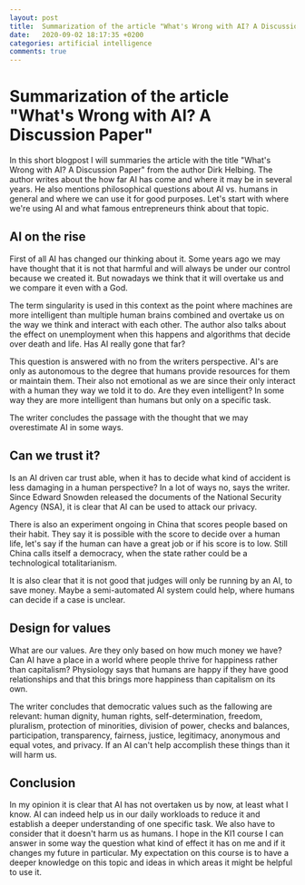 ```yaml
---
layout: post
title:  Summarization of the article "What's Wrong with AI? A Discussion Paper"
date:   2020-09-02 18:17:35 +0200
categories: artificial intelligence
comments: true
---
```

# Summarization of the article "What's Wrong with AI? A Discussion Paper"

In this short blogpost I will summaries the article with the title "What's Wrong with AI? A Discussion Paper" from the author Dirk Helbing. The author writes about the how far AI has come and where it may be in several years. He also mentions philosophical questions about AI vs. humans in general and where we can use it for good purposes. Let's start with where we're using AI and what famous entrepreneurs think about that topic.

## AI on the rise

First of all AI has changed our thinking about it. Some years ago we may have thought  that it is not that harmful and will always be under our control because we created it. But nowadays we think that it will overtake us and we compare it even with a God.

The term singularity is used in this context as the point where machines are more intelligent than multiple human brains combined and overtake us on the way we think and interact with each other. The author also talks about the effect on unemployment when this happens and algorithms that decide over death and life. Has AI really gone that far?

This question is answered with no from the writers perspective. AI's are only as autonomous to the degree that humans provide resources for them or maintain them. Their also not emotional as we are since their only interact with a human they way we told it to do. Are they even intelligent? In some way they are more intelligent than humans but only on a specific task.

The writer concludes the passage with the thought that we may overestimate AI in some ways.

## Can we trust it?

Is an AI driven car trust able, when it has to decide what kind of accident is less damaging in a human perspective? In a lot of ways no, says the writer. Since Edward Snowden  released the documents of the National Security Agency (NSA), it is clear that AI can be used to attack our privacy. 

There is also an experiment ongoing in China that scores people based on their habit. They say it is possible with the score to decide over a human life, let's say if the human can have a great job or if his score is to low. Still China calls itself a democracy, when the state rather could be a technological totalitarianism.

It is also clear that it is not good that judges will only be running by an AI, to save money. Maybe a semi-automated AI system could help, where humans can decide if a case is unclear. 

## Design for values

What are our values. Are they only based on how much money we have? Can AI have a place in a world where people thrive for happiness rather than capitalism? Physiology says that humans are happy if they have good relationships and that this brings more happiness than capitalism on its own.

The writer concludes that democratic values such as the fallowing are relevant: human dignity, human rights, self-determination, freedom, pluralism, protection of minorities, division of power, checks and balances, participation, transparency, fairness, justice, legitimacy, anonymous and equal votes, and privacy. If an AI can't help accomplish these things than it will harm us.

## Conclusion

In my opinion it is clear that AI has not overtaken us by now, at least what I know. AI can indeed help us in our daily workloads to reduce it and establish a deeper understanding of one specific task. We also have to consider that it doesn't harm us as humans. I hope in the KI1 course I can answer in some way the question what kind of effect it has on me and if it changes my future in particular. My expectation on this course is to have a deeper knowledge on this topic and ideas in which areas it might be helpful to use it.
